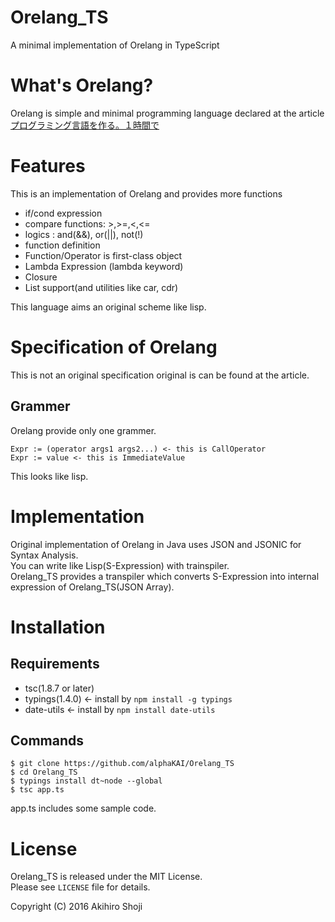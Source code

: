 # Orelang\_TS
A minimal implementation of Orelang in TypeScript

# What's Orelang?
Orelang is simple and minimal programming language declared at the article[プログラミング言語を作る。１時間で](http://qiita.com/shuetsu@github/items/ac21e597265d6bb906dc)  

# Features
This is an implementation of Orelang and provides more functions

* if/cond expression
* compare functions: >,>=,<,<=
* logics : and(&&), or(||), not(!)
* function definition
* Function/Operator is first-class object
* Lambda Expression (lambda keyword)
* Closure
* List support(and utilities like car, cdr)

This language aims an original scheme like lisp.  

# Specification of Orelang
This is not an original specification original is can be found at the article.  

## Grammer
Orelang provide only one grammer.

`Expr := (operator args1 args2...) <- this is CallOperator`  
`Expr := value <- this is ImmediateValue`

This looks like lisp.  


# Implementation
Original implementation of Orelang in Java uses JSON and JSONIC for Syntax Analysis.  
You can write like Lisp(S-Expression) with trainspiler.  
Orelang\_TS provides a transpiler which converts S-Expression into internal expression of Orelang\_TS(JSON Array).  


# Installation
## Requirements

- tsc(1.8.7 or later)
- typings(1.4.0) <- install by `npm install -g typings`
- date-utils <- install by `npm install date-utils`

## Commands

```zsh:
$ git clone https://github.com/alphaKAI/Orelang_TS
$ cd Orelang_TS
$ typings install dt~node --global
$ tsc app.ts
```

app.ts includes some sample code.  


# License
Orelang\_TS is released under the MIT License.  
Please see `LICENSE` file for details.  

Copyright (C) 2016 Akihiro Shoji
